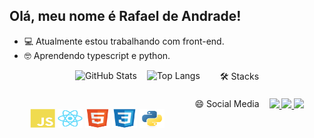 ## Olá, meu nome é Rafael de Andrade!

- 💻 Atualmente estou trabalhando com front-end.
- 🤓 Aprendendo typescript e python.


<div align="center" style="display: flex; justify-content: center; gap: 1rem; flex-wrap: wrap;">

  <picture>
    <source
      srcset="https://github-readme-stats.vercel.app/api?username=crsandrade&show_icons=true&theme=dracula"
      media="(prefers-color-scheme: dark)"
    />
    <source
      srcset="https://github-readme-stats.vercel.app/api?username=crsandrade&show_icons=true"
      media="(prefers-color-scheme: light), (prefers-color-scheme: no-preference)"
    />
    <img
      src="https://github-readme-stats.vercel.app/api?username=crsandrade&show_icons=true"
      alt="GitHub Stats"
      height="200" width="400"
    />
  </picture>

  <picture>
    <source
      srcset="https://github-readme-stats.vercel.app/api/top-langs/?username=crsandrade&layout=compact&theme=dracula"
      media="(prefers-color-scheme: dark)"
    />
    <source
      srcset="https://github-readme-stats.vercel.app/api/top-langs/?username=crsandrade&layout=compact"
      media="(prefers-color-scheme: light), (prefers-color-scheme: no-preference)"
    />
    <img
      src="https://github-readme-stats.vercel.app/api/top-langs/?username=crsandrade&layout=compact"
      alt="Top Langs"
      height="200" width="355"
    />
  </picture>
  <hr>
  🛠 Stacks
  <div style="display: inline_block"><br>
  <img align="center" alt="Rafa-Js" height="30" width="40" src="https://raw.githubusercontent.com/devicons/devicon/master/icons/javascript/javascript-plain.svg">
  <img align="center" alt="Rafa-React" height="30" width="40" src="https://raw.githubusercontent.com/devicons/devicon/master/icons/react/react-original.svg">
  <img align="center" alt="Rafa-HTML" height="30" width="40" src="https://raw.githubusercontent.com/devicons/devicon/master/icons/html5/html5-original.svg">
  <img align="center" alt="Rafa-CSS" height="30" width="40" src="https://raw.githubusercontent.com/devicons/devicon/master/icons/css3/css3-original.svg">
  <img align="center" alt="Rafa-Python" height="30" width="40" src="https://raw.githubusercontent.com/devicons/devicon/master/icons/python/python-original.svg">
</div><br>
  <hr>
  😄 Social Media
  <br><br>
   <div style="display: inline_block">
   <a href ="https://www.instagram.com/crsandrade_/"  target="_blank"><img src="https://img.shields.io/badge/Instagram-E4405F?style=for-the-badge&logo=instagram&logoColor=white"/>
   <a href ="https://www.linkedin.com/in/rafael-de-andrade-sousa-da-cruz-2b7778140/"  target="_blank"><img src="https://img.shields.io/badge/LinkedIn-0077B5?style=for-the-badge&logo=linkedin&logoColor=white)"/>
   <a href = "mailto:rafaeldev.andrade@gmail.com"  target="_blank"><img src="https://img.shields.io/badge/-Gmail-%23333?style=for-the-badge&logo=gmail&logoColor=white"></a>
   </div>
